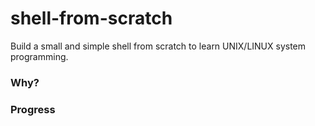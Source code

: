 # shell-from-scratch
Build a small and simple shell from scratch to learn UNIX/LINUX system programming.
### Why?

### Progress
